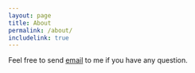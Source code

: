 ```yaml
---
layout: page
title: About
permalink: /about/
includelink: true
---
```


Feel free to send <a href="mailto:A2227428294@163.com">email</a> to me if you have any question.